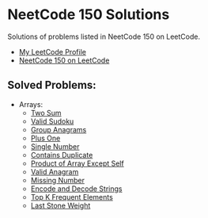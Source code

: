 # NeetCode 150 Solutions

Solutions of problems listed in NeetCode 150 on LeetCode.

- [My LeetCode Profile](https://leetcode.com/u/CodeNinja83/)
- [NeetCode 150 on LeetCode](https://leetcode.com/problem-list/plakya4j/)

## Solved Problems:

- Arrays:
  - [Two Sum](./1.two-sum.java)
  - [Valid Sudoku](./36.valid-sudoku.java)
  - [Group Anagrams](./49.group-anagrams.java)
  - [Plus One](./66.plus-one.java)
  - [Single Number](./136.single-number.java)
  - [Contains Duplicate](./217.contains-duplicate.java)
  - [Product of Array Except Self](./238.product-of-array-except-self.java)
  - [Valid Anagram](./242.valid-anagram.java)
  - [Missing Number](./268.missing-number.java)
  - [Encode and Decode Strings](./271.encode-and-decode-strings.java)
  - [Top K Frequent Elements](./347.top-k-frequent-elements.java)
  - [Last Stone Weight](./1046.last-stone-weight.java)
